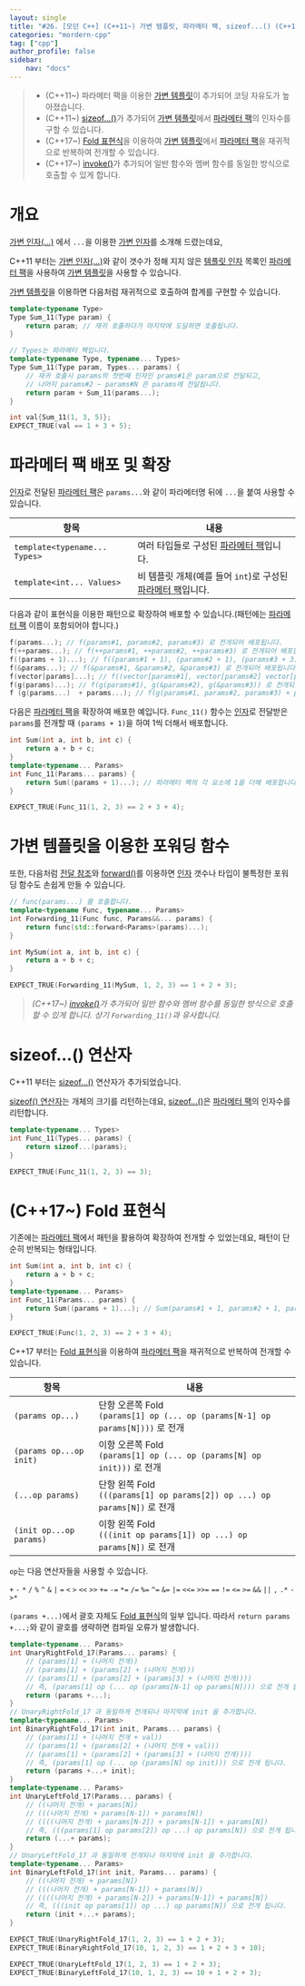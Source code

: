 ```yaml
---
layout: single
title: "#26. [모던 C++] (C++11~) 가변 템플릿, 파라메터 팩, sizeof...() (C++17~) Fold 표현식"
categories: "mordern-cpp"
tag: ["cpp"]
author_profile: false
sidebar: 
    nav: "docs"
---
```


> * (C++11~) 파라메터 팩을 이용한 [가변 템플릿](https://tango1202.github.io/mordern-cpp/mordern-cpp-variadic-template/)이 추가되어 코딩 자유도가 높아졌습니다.
> * (C++11~) [sizeof...()](https://tango1202.github.io/mordern-cpp/mordern-cpp-variadic-template/#sizeof-%EC%97%B0%EC%82%B0%EC%9E%90)가 추가되어 [가변 템플릿](https://tango1202.github.io/mordern-cpp/mordern-cpp-variadic-template/)에서 [파라메터 팩](https://tango1202.github.io/mordern-cpp/mordern-cpp-variadic-template/#%ED%8C%8C%EB%9D%BC%EB%A9%94%ED%84%B0-%ED%8C%A9-%EB%B0%B0%ED%8F%AC-%EB%B0%8F-%ED%99%95%EC%9E%A5)의 인자수를 구할 수 있습니다.
> * (C++17~) [Fold 표현식](https://tango1202.github.io/mordern-cpp/mordern-cpp-variadic-template/#c17-fold-%ED%91%9C%ED%98%84%EC%8B%9D)을 이용하여 [가변 템플릿](https://tango1202.github.io/mordern-cpp/mordern-cpp-variadic-template/)에서 [파라메터 팩](https://tango1202.github.io/mordern-cpp/mordern-cpp-variadic-template/#%ED%8C%8C%EB%9D%BC%EB%A9%94%ED%84%B0-%ED%8C%A9-%EB%B0%B0%ED%8F%AC-%EB%B0%8F-%ED%99%95%EC%9E%A5)을 재귀적으로 반복하여 전개할 수 있습니다.
> * (C++17~) [invoke()](https://tango1202.github.io/mordern-cpp-stl/mordern-cpp-stl-function/#c17-invoke)가 추가되어 일반 함수와 멤버 함수를 동일한 방식으로 호출할 수 있게 합니다.

# 개요

[가변 인자(…)](
https://tango1202.github.io/classic-cpp-guide/classic-cpp-guide-function/#%EA%B0%80%EB%B3%80-%EC%9D%B8%EC%9E%90) 에서 `...`을 이용한 [가변 인자](https://tango1202.github.io/classic-cpp-guide/classic-cpp-guide-function/#%EA%B0%80%EB%B3%80-%EC%9D%B8%EC%9E%90)를 소개해 드렸는데요, 

C++11 부터는 [가변 인자(…)](
https://tango1202.github.io/classic-cpp-guide/classic-cpp-guide-function/#%EA%B0%80%EB%B3%80-%EC%9D%B8%EC%9E%90)와 같이  갯수가 정해 지지 않은 [템플릿 인자](https://tango1202.github.io/classic-cpp-stl/classic-cpp-stl-template-parameter-argument/#%ED%85%9C%ED%94%8C%EB%A6%BF-%EC%9D%B8%EC%9E%90) 목록인 [파라메터 팩](https://tango1202.github.io/mordern-cpp/mordern-cpp-variadic-template/#%ED%8C%8C%EB%9D%BC%EB%A9%94%ED%84%B0-%ED%8C%A9-%EB%B0%B0%ED%8F%AC-%EB%B0%8F-%ED%99%95%EC%9E%A5)을 사용하여 [가변 템플릿](https://tango1202.github.io/mordern-cpp/mordern-cpp-variadic-template/)을 사용할 수 있습니다.

[가변 템플릿](https://tango1202.github.io/mordern-cpp/mordern-cpp-variadic-template/)을 이용하면 다음처럼 재귀적으로 호출하여 합계를 구현할 수 있습니다.

```cpp
template<typename Type>
Type Sum_11(Type param) {
    return param; // 재귀 호출하다가 마지막에 도달하면 호출됩니다.
}

// Types는 파라메터 팩입니다.
template<typename Type, typename... Types>
Type Sum_11(Type param, Types... params) {
    // 재귀 호출시 params의 첫번째 인자인 prams#1은 param으로 전달되고, 
    // 나머지 params#2 ~ params#N 은 params에 전달됩니다.
    return param + Sum_11(params...); 
} 

int val{Sum_11(1, 3, 5)};
EXPECT_TRUE(val == 1 + 3 + 5);  
```

# 파라메터 팩 배포 및 확장

[인자](https://tango1202.github.io/classic-cpp-guide/classic-cpp-guide-function/#%EC%9D%B8%EC%9E%90%EB%A7%A4%EA%B0%9C%EB%B3%80%EC%88%98-parameter)로 전달된 [파라메터 팩](https://tango1202.github.io/mordern-cpp/mordern-cpp-variadic-template/#%ED%8C%8C%EB%9D%BC%EB%A9%94%ED%84%B0-%ED%8C%A9-%EB%B0%B0%ED%8F%AC-%EB%B0%8F-%ED%99%95%EC%9E%A5)은 `params...`와 같이 파라메터명 뒤에 `...`을 붙여 사용할 수 있습니다. 

|항목|내용|
|--|--|
|`template<typename... Types>`|여러 타입들로 구성된 [파라메터 팩](https://tango1202.github.io/mordern-cpp/mordern-cpp-variadic-template/#%ED%8C%8C%EB%9D%BC%EB%A9%94%ED%84%B0-%ED%8C%A9-%EB%B0%B0%ED%8F%AC-%EB%B0%8F-%ED%99%95%EC%9E%A5)입니다.|
|`template<int... Values>`|비 템플릿 개체(예를 들어 `int`)로 구성된[파라메터 팩](https://tango1202.github.io/mordern-cpp/mordern-cpp-variadic-template/#%ED%8C%8C%EB%9D%BC%EB%A9%94%ED%84%B0-%ED%8C%A9-%EB%B0%B0%ED%8F%AC-%EB%B0%8F-%ED%99%95%EC%9E%A5)입니다.|

다음과 같이 표현식을 이용한 패턴으로 확장하여 배포할 수 있습니다.(패턴에는 [파라메터 팩](https://tango1202.github.io/mordern-cpp/mordern-cpp-variadic-template/#%ED%8C%8C%EB%9D%BC%EB%A9%94%ED%84%B0-%ED%8C%A9-%EB%B0%B0%ED%8F%AC-%EB%B0%8F-%ED%99%95%EC%9E%A5) 이름이 포함되어야 합니다.)

```cpp
f(params...); // f(params#1, params#2, params#3) 로 전개되어 배포됩니다.
f(++params...); // f(++params#1, ++params#2, ++params#3) 로 전개되어 배포됩니다.
f((params + 1)...); // f((params#1 + 1), (params#2 + 1), (params#3 + 3)) 로 전개되어 배포됩니다.
f(&params...); // f(&params#1, &params#2, &params#3) 로 전개되어 배포됩니다.
f(vector[params]...); // f((vector[params#1], vector[params#2] vector[params#3]) 로 전개됩니다.
f(g(params)...); // f(g(params#1), g(&params#2), g(&params#3)) 로 전개되어 배포됩니다.
f (g(params...)  + params...); // f(g(params#1, params#2, params#3) + params#1, f(g(params#1, params#2, params#3) + param2, f(g(params#1, params#2, params#3) + params#3) 로 전개되어 배포됩니다. 
```

다음은 [파라메터 팩](https://tango1202.github.io/mordern-cpp/mordern-cpp-variadic-template/#%ED%8C%8C%EB%9D%BC%EB%A9%94%ED%84%B0-%ED%8C%A9-%EB%B0%B0%ED%8F%AC-%EB%B0%8F-%ED%99%95%EC%9E%A5)을 확장하여 배포한 예입니다. `Func_11()` 함수는 [인자](https://tango1202.github.io/classic-cpp-guide/classic-cpp-guide-function/#%EC%9D%B8%EC%9E%90%EB%A7%A4%EA%B0%9C%EB%B3%80%EC%88%98-parameter)로 전달받은 `params`를 전개할 때 `(params + 1)`을 하여 1씩 더해서 배포합니다.

```cpp
int Sum(int a, int b, int c) {
    return a + b + c;
}
template<typename... Params>
int Func_11(Params... params) {
    return Sum((params + 1)...); // 파라메터 팩의 각 요소에 1을 더해 배포합니다.
}

EXPECT_TRUE(Func_11(1, 2, 3) == 2 + 3 + 4);
```

# 가변 템플릿을 이용한 포워딩 함수

또한, 다음처럼 [전달 참조](https://tango1202.github.io/mordern-cpp/mordern-cpp-forwarding-reference/#%EC%A0%84%EB%8B%AC-%EC%B0%B8%EC%A1%B0)와 [forward()](https://tango1202.github.io/mordern-cpp/mordern-cpp-forwarding-reference/#forward-%EC%99%80-%EC%99%84%EB%B2%BD%ED%95%9C-%EC%A0%84%EB%8B%AC)를 이용하면 [인자](https://tango1202.github.io/classic-cpp-guide/classic-cpp-guide-function/#%EC%9D%B8%EC%9E%90%EB%A7%A4%EA%B0%9C%EB%B3%80%EC%88%98-parameter) 갯수나 타입이 불특정한 포워딩 함수도 손쉽게 만들 수 있습니다.

```cpp
// func(params...) 를 호출합니다.
template<typename Func, typename... Params>
int Forwarding_11(Func func, Params&&... params) {
    return func(std::forward<Params>(params)...);
}

int MySum(int a, int b, int c) {
    return a + b + c;
}

EXPECT_TRUE(Forwarding_11(MySum, 1, 2, 3) == 1 + 2 + 3);   
```

> *(C++17~) [invoke()](https://tango1202.github.io/mordern-cpp-stl/mordern-cpp-stl-function/#c17-invoke)가 추가되어 일반 함수와 멤버 함수를 동일한 방식으로 호출할 수 있게 합니다. 상기 `Forwarding_11()`과 유사합니다.*

# sizeof...() 연산자

C++11 부터는 [sizeof...()](https://tango1202.github.io/mordern-cpp/mordern-cpp-variadic-template/#sizeof-%EC%97%B0%EC%82%B0%EC%9E%90) 연산자가 추가되었습니다.

[sizeof() 연산자](https://tango1202.github.io/classic-cpp-guide/classic-cpp-guide-operators/#sizeof-%EC%97%B0%EC%82%B0%EC%9E%90)는 개체의 크기를 리턴하는데요, [sizeof...()](https://tango1202.github.io/mordern-cpp/mordern-cpp-variadic-template/#sizeof-%EC%97%B0%EC%82%B0%EC%9E%90)은 [파라메터 팩](https://tango1202.github.io/mordern-cpp/mordern-cpp-variadic-template/#%ED%8C%8C%EB%9D%BC%EB%A9%94%ED%84%B0-%ED%8C%A9-%EB%B0%B0%ED%8F%AC-%EB%B0%8F-%ED%99%95%EC%9E%A5)의 인자수를 리턴합니다.

```cpp
template<typename... Types>
int Func_11(Types... params) {
    return sizeof...(params);
}

EXPECT_TRUE(Func_11(1, 2, 3) == 3);
```

# (C++17~) Fold 표현식

기존에는 [파라메터 팩](https://tango1202.github.io/mordern-cpp/mordern-cpp-variadic-template/#%ED%8C%8C%EB%9D%BC%EB%A9%94%ED%84%B0-%ED%8C%A9-%EB%B0%B0%ED%8F%AC-%EB%B0%8F-%ED%99%95%EC%9E%A5)에서 패턴을 활용하여 확장하여 전개할 수 있었는데요, 패턴이 단순히 반복되는 형태입니다.

```cpp
int Sum(int a, int b, int c) {
    return a + b + c;
}
template<typename... Params>
int Func_11(Params... params) {
    return Sum((params + 1)...); // Sum(params#1 + 1, params#2 + 1, params#3 + 1) 으로 전개됩니다.
} 

EXPECT_TRUE(Func(1, 2, 3) == 2 + 3 + 4);
```

C++17 부터는 [Fold 표현식](https://tango1202.github.io/mordern-cpp/mordern-cpp-variadic-template/#c17-fold-%ED%91%9C%ED%98%84%EC%8B%9D)을 이용하여 [파라메터 팩](https://tango1202.github.io/mordern-cpp/mordern-cpp-variadic-template/#%ED%8C%8C%EB%9D%BC%EB%A9%94%ED%84%B0-%ED%8C%A9-%EB%B0%B0%ED%8F%AC-%EB%B0%8F-%ED%99%95%EC%9E%A5)을 재귀적으로 반복하여 전개할 수 있습니다.

|항목|내용|
|--|--|
|`(params op...)`|단항 오른쪽 Fold<br/>`(params[1] op (... op (params[N-1] op params[N])))` 로 전개|
|`(params op...op init)`|이항 오른쪽 Fold<br/>`(params[1] op (... op (params[N] op init)))` 로 전개|
|`(...op params)`|단항 왼쪽 Fold<br/>`(((params[1] op params[2]) op ...) op params[N])` 로 전개|
|`(init op...op params)`|이항 왼쪽 Fold<br/>`(((init op params[1]) op ...) op params[N])` 로 전개|

`op`는 다음 연산자들을 사용할 수 있습니다.

`+` `-` `*` `/` `%` `^` `&` `|` `=` `<` `>` `<<` `>>` `+=` `-=` `*=` `/=` `%=` `^=` `&=` `|=` `<<=` `>>=` `==` `!=` `<=` `>=` `&&` `||` `,` `.*` `->*`

`(params +...)`에서 괄호 자체도 [Fold 표현식](https://tango1202.github.io/mordern-cpp/mordern-cpp-variadic-template/#c17-fold-%ED%91%9C%ED%98%84%EC%8B%9D)의 일부 입니다. 따라서 `return params +...;`와 같이 괄호를 생략하면 컴파일 오류가 발생합니다.

```cpp
template<typename... Params>
int UnaryRightFold_17(Params... params) {
    // (params[1] + (나머지 전개)) 
    // (params[1] + (params[2] + (나머지 전개)))
    // (params[1] + (params[2] + (params[3] + (나머지 전개))))
    // 즉, (params[1] op (... op (params[N-1] op params[N]))) 으로 전개 됩니다.        
    return (params +...); 
}  
// UnaryRightFold_17 과 동일하게 전개되나 마지막에 init 을 추가합니다.
template<typename... Params>
int BinaryRightFold_17(int init, Params... params) {
    // (params[1] + (나머지 전개 + val)) 
    // (params[1] + (params[2] + (나머지 전개 + val)))
    // (params[1] + (params[2] + (params[3] + (나머지 전개))))
    // 즉, (params[1] op (... op (params[N] op init))) 으로 전개 됩니다.        
    return (params +...+ init); 
} 
template<typename... Params>
int UnaryLeftFold_17(Params... params) {
    // ((나머지 전개) + params[N]) 
    // (((나머지 전개) + params[N-1]) + params[N]) 
    // ((((나머지 전개) + params[N-2]) + params[N-1]) + params[N])         
    // 즉, (((params[1] op params[2]) op ...) op params[N]) 으로 전개 됩니다.        
    return (...+ params); 
}   
// UnaryLeftFold_17 과 동일하게 전개되나 마지막에 init 을 추가합니다.
template<typename... Params>
int BinaryLeftFold_17(int init, Params... params) {
    // ((나머지 전개) + params[N]) 
    // (((나머지 전개) + params[N-1]) + params[N]) 
    // ((((나머지 전개) + params[N-2]) + params[N-1]) + params[N])         
    // 즉, (((init op params[1]) op ...) op params[N]) 으로 전개 됩니다.        
    return (init +...+ params); 
}

EXPECT_TRUE(UnaryRightFold_17(1, 2, 3) == 1 + 2 + 3);
EXPECT_TRUE(BinaryRightFold_17(10, 1, 2, 3) == 1 + 2 + 3 + 10);  

EXPECT_TRUE(UnaryLeftFold_17(1, 2, 3) == 1 + 2 + 3);
EXPECT_TRUE(BinaryLeftFold_17(10, 1, 2, 3) == 10 + 1 + 2 + 3); 
```